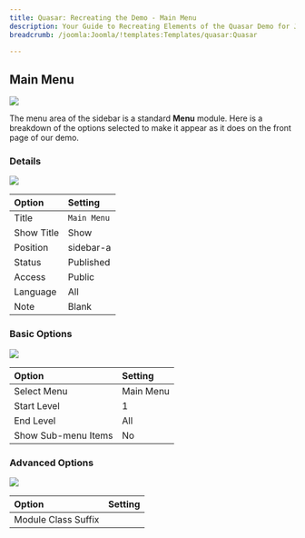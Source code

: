 ```yaml
---
title: Quasar: Recreating the Demo - Main Menu
description: Your Guide to Recreating Elements of the Quasar Demo for Joomla
breadcrumb: /joomla:Joomla/!templates:Templates/quasar:Quasar

---
```


Main Menu
-----

![][demo]

The menu area of the sidebar is a standard **Menu** module. Here is a breakdown of the options selected to make it appear as it does on the front page of our demo.

### Details

![][demo2]

| Option     | Setting     |  
| :--------- | :---------- |  
| Title      | `Main Menu` |  
| Show Title | Show        |  
| Position   | sidebar-a   |  
| Status     | Published   |  
| Access     | Public      |  
| Language   | All         |  
| Note       | Blank       |  

### Basic Options

![][demo3]

| Option              | Setting   |  
| :------------------ | :-------- |  
| Select Menu         | Main Menu |  
| Start Level         | 1         |  
| End Level           | All       |  
| Show Sub-menu Items | No        |  

### Advanced Options

![][demo4]

| Option              | Setting |  
| :------------------ | :------ |  
| Module Class Suffix |         |  

[demo]: assets/demo_4.jpeg
[demo2]: assets/mainmenu_1.jpeg
[demo3]: assets/mainmenu_2.jpeg
[demo4]: assets/mainmenu_3.jpeg